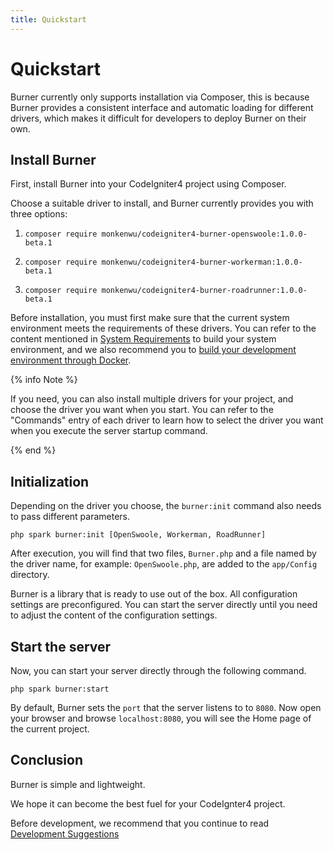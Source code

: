 ```yaml
---
title: Quickstart
---
```


# Quickstart

Burner currently only supports installation via Composer, this is because Burner provides a consistent interface and automatic loading for different drivers, which makes it difficult for developers to deploy Burner on their own.

## Install Burner

First, install Burner into your CodeIgniter4 project using Composer.

Choose a suitable driver to install, and Burner currently provides you with three options:

1. 
    ```
    composer require monkenwu/codeigniter4-burner-openswoole:1.0.0-beta.1
    ```
2. 
    ```
    composer require monkenwu/codeigniter4-burner-workerman:1.0.0-beta.1
    ```
3. 
    ```
    composer require monkenwu/codeigniter4-burner-roadrunner:1.0.0-beta.1
    ```

Before installation, you must first make sure that the current system environment meets the requirements of these drivers. You can refer to the content mentioned in [System Requirements](/introduction) to build your system environment, and we also recommend you to [build your development environment through Docker](/general/docker).

{% info Note %}

If you need, you can also install multiple drivers for your project, and choose the driver you want when you start. You can refer to the "Commands" entry of each driver to learn how to select the driver you want when you execute the server startup command.

{% end %}

## Initialization

Depending on the driver you choose, the `burner:init` command also needs to pass different parameters.

```
php spark burner:init [OpenSwoole, Workerman, RoadRunner]
```

After execution, you will find that two files, `Burner.php` and a file named by the driver name, for example: `OpenSwoole.php`, are added to the `app/Config` directory.

Burner is a library that is ready to use out of the box. All configuration settings are preconfigured. You can start the server directly until you need to adjust the content of the configuration settings.

## Start the server

Now, you can start your server directly through the following command.

```
php spark burner:start
```

By default, Burner sets the `port` that the server listens to to `8080`. Now open your browser and browse `localhost:8080`, you will see the Home page of the current project.

## Conclusion

Burner is simple and lightweight.

We hope it can become the best fuel for your CodeIgnter4 project.

Before development, we recommend that you continue to read [Development Suggestions](/general/suggestion)
